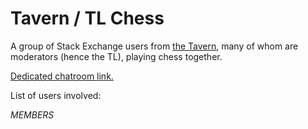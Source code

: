 # Tavern / TL Chess

A group of Stack Exchange users from [the
Tavern](http://chat.meta.stackexchange.com/rooms/89/tavern-on-the-meta), many
of whom are moderators (hence the TL), playing chess together.

[Dedicated chatroom
link.](http://chat.stackexchange.com/rooms/22119/tavern-tl-chess)

List of users involved:

$MEMBERS$
